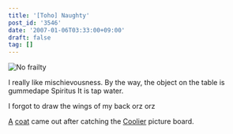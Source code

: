 ```yaml
---
title: '[Toho] Naughty'
post_id: '3546'
date: '2007-01-06T03:33:00+09:00'
draft: false
tag: []
---
```


![No frailty](/image/illustrations/mono/2004-2007/kiddy_s.jpg)

I really like mischievousness. By the way, the object on the table is gummedape Spiritus It is tap water.

I forgot to draw the wings of my back orz orz

[A](http://www5d.biglobe.ne.jp/%7Ecoolier2/) [coat](/image/illustrations/pbbs/2005-2007/tohov_004610_1.png) came out after catching the [Coolier](http://www5d.biglobe.ne.jp/%7Ecoolier2/) picture board.